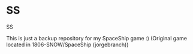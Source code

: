 # SS
SS

This is just a backup repository for my SpaceShip game :) (Original game located in 1806-SNOW/SpaceShip (jorgebranch))
